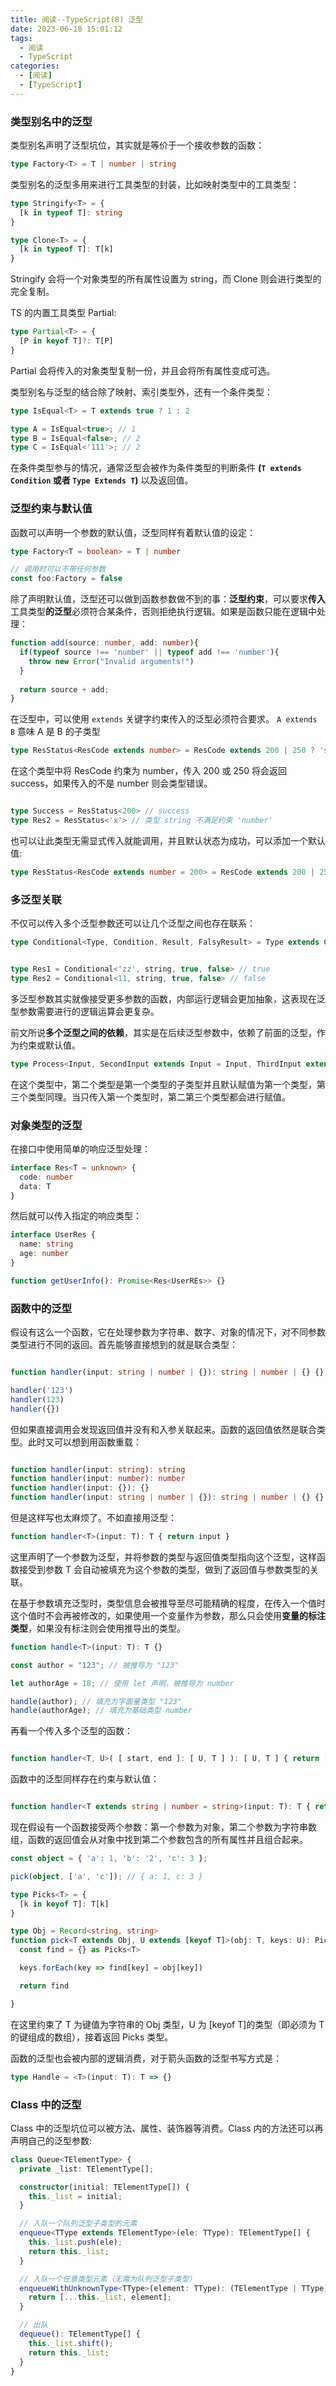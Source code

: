 ```yaml
---
title: 阅读--TypeScript(8) 泛型
date: 2023-06-18 15:01:12
tags:
  - 阅读
  - TypeScript
categories:
  - [阅读]
  - [TypeScript]
---
```


### 类型别名中的泛型

类型别名声明了泛型坑位，其实就是等价于一个接收参数的函数：
```ts
type Factory<T> = T | number | string
```

类型别名的泛型多用来进行工具类型的封装，比如映射类型中的工具类型：
```ts
type Stringify<T> = {
  [k in typeof T]: string
}

type Clone<T> = {
  [k in typeof T]: T[k]
}
```
Stringify 会将一个对象类型的所有属性设置为 string，而 Clone 则会进行类型的完全复制。

TS 的内置工具类型 Partial:
```ts
type Partial<T> = {
  [P in keyof T]?: T[P]
}
```
Partial 会将传入的对象类型复制一份，并且会将所有属性变成可选。

类型别名与泛型的结合除了映射、索引类型外，还有一个条件类型：
```ts
type IsEqual<T> = T extends true ? 1 : 2

type A = IsEqual<true>; // 1
type B = IsEqual<false>; // 2
type C = IsEqual<'111'>; // 2
```

在条件类型参与的情况，通常泛型会被作为条件类型的判断条件 **(`T extends Condition` 或者 `Type Extends T`)** 以及返回值。


### 泛型约束与默认值
函数可以声明一个参数的默认值，泛型同样有着默认值的设定：
```ts
type Factory<T = boolean> = T | number

// 调用时可以不带任何参数
const foo:Factory = false
```

除了声明默认值，泛型还可以做到函数参数做不到的事：**泛型约束**，可以要求**传入**工具类型**的泛型**必须符合某条件，否则拒绝执行逻辑。如果是函数只能在逻辑中处理：
```ts
function add(source: number, add: number){
  if(typeof source !== 'number' || typeof add !== 'number'){
    throw new Error("Invalid arguments!")
  }
  
  return source + add;
}
```

在泛型中，可以使用 `extends` 关键字约束传入的泛型必须符合要求。 `A extends B` 意味 A 是 B 的子类型

```ts
type ResStatus<ResCode extends number> = ResCode extends 200 | 250 ? 'success' : 'failure'
```
在这个类型中将 ResCode 约束为 number，传入 200 或 250 将会返回 success，如果传入的不是 number 则会类型错误。
```ts

type Success = ResStatus<200> // success
type Res2 = ResStatus<'x'> // 类型 string 不满足约束 'number'

```
也可以让此类型无需显式传入就能调用，并且默认状态为成功，可以添加一个默认值:
```ts
type ResStatus<ResCode extends number = 200> = ResCode extends 200 | 250 ? 'success' : 'failure'
```

### 多泛型关联
不仅可以传入多个泛型参数还可以让几个泛型之间也存在联系：
```ts
type Conditional<Type, Condition, Result, FalsyResult> = Type extends Condition ? Result : FalsyResult


type Res1 = Conditional<'zz', string, true, false> // true
type Res2 = Conditional<11, string, true, false> // false

```
多泛型参数其实就像接受更多参数的函数，内部运行逻辑会更加抽象，这表现在泛型参数需要进行的逻辑运算会更复杂。

前文所说**多个泛型之间的依赖**，其实是在后续泛型参数中，依赖了前面的泛型，作为约束或默认值。
```ts
type Process<Input, SecondInput extends Input = Input, ThirdInput extends SecondInput = SecondInput> = number
```

在这个类型中，第二个类型是第一个类型的子类型并且默认赋值为第一个类型，第三个类型同理。当只传入第一个类型时，第二第三个类型都会进行赋值。

### 对象类型的泛型
在接口中使用简单的响应泛型处理：
```ts
interface Res<T = unknown> {
  code: number
  data: T
}
```
然后就可以传入指定的响应类型：
```ts
interface UserRes {
  name: string
  age: number
}

function getUserInfo(): Promise<Res<UserREs>> {}
```


### 函数中的泛型
假设有这么一个函数，它在处理参数为字符串、数字、对象的情况下，对不同参数类型进行不同的返回。首先能够直接想到的就是联合类型：
```ts

function handler(input: string | number | {}): string | number | {} {}

handler('123')
handler(123)
handler({})
```

但如果直接调用会发现返回值并没有和入参关联起来。函数的返回值依然是联合类型。此时又可以想到用函数重载：
```ts

function handler(input: string): string
function handler(input: number): number
function handler(input: {}): {}
function handler(input: string | number | {}): string | number | {} {}

```

但是这样写也太麻烦了。不如直接用泛型：
```ts
function handler<T>(input: T): T { return input }
```
这里声明了一个参数为泛型，并将参数的类型与返回值类型指向这个泛型，这样函数接受到参数 T 会自动被填充为这个参数的类型，做到了返回值与参数类型的关联。

在基于参数填充泛型时，类型信息会被推导至尽可能精确的程度，在传入一个值时这个值时不会再被修改的，如果使用一个变量作为参数，那么只会使用**变量的标注类型**，如果没有标注则会使用推导出的类型。

```ts
function handle<T>(input: T): T {}

const author = "123"; // 被推导为 "123"

let authorAge = 18; // 使用 let 声明，被推导为 number

handle(author); // 填充为字面量类型 "123"
handle(authorAge); // 填充为基础类型 number
```

再看一个传入多个泛型的函数：
```ts

function handler<T, U>( [ start, end ]: [ U, T ] ): [ U, T ] { return [ end, start ] }

```

函数中的泛型同样存在约束与默认值：
```ts

function handler<T extends string | number = string>(input: T): T { return input }

```

现在假设有一个函数接受两个参数：第一个参数为对象，第二个参数为字符串数组，函数的返回值会从对象中找到第二个参数包含的所有属性并且组合起来。

```ts
const object = { 'a': 1, 'b': '2', 'c': 3 };

pick(object, ['a', 'c']); // { a: 1, c: 3 }

type Picks<T> = {
  [k in keyof T]: T[k]
}

type Obj = Record<string, string>
function pick<T extends Obj, U extends [keyof T]>(obj: T, keys: U): Picks<T> {
  const find = {} as Picks<T>

  keys.forEach(key => find[key] = obj[key])

  return find

}
```

在这里约束了 T 为键值为字符串的 Obj 类型，U 为 [keyof T]的类型（即必须为 T 的键组成的数组），接着返回 Picks 类型。

函数的泛型也会被内部的逻辑消费，对于箭头函数的泛型书写方式是：
```ts
type Handle = <T>(input: T): T => {}
```


### Class 中的泛型
Class 中的泛型坑位可以被方法、属性、装饰器等消费。Class 内的方法还可以再声明自己的泛型参数:
```ts
class Queue<TElementType> {
  private _list: TElementType[];

  constructor(initial: TElementType[]) {
    this._list = initial;
  }

  // 入队一个队列泛型子类型的元素
  enqueue<TType extends TElementType>(ele: TType): TElementType[] {
    this._list.push(ele);
    return this._list;
  }

  // 入队一个任意类型元素（无需为队列泛型子类型）
  enqueueWithUnknownType<TType>(element: TType): (TElementType | TType)[] {
    return [...this._list, element];
  }

  // 出队
  dequeue(): TElementType[] {
    this._list.shift();
    return this._list;
  }
}
```